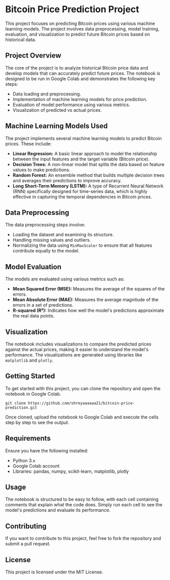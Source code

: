 <!DOCTYPE html>
<html lang="en">
<head>
    <meta charset="UTF-8">
    <meta name="viewport" content="width=device-width, initial-scale=1.0">
    
</head>
<body>

<h1>Bitcoin Price Prediction Project</h1>

<p>This project focuses on predicting Bitcoin prices using various machine learning models. The project involves data preprocessing, model training, evaluation, and visualization to predict future Bitcoin prices based on historical data.</p>

<h2>Project Overview</h2>
<p>The core of the project is to analyze historical Bitcoin price data and develop models that can accurately predict future prices. The notebook is designed to be run in Google Colab and demonstrates the following key steps:</p>
<ul>
    <li>Data loading and preprocessing.</li>
    <li>Implementation of machine learning models for price prediction.</li>
    <li>Evaluation of model performance using various metrics.</li>
    <li>Visualization of predicted vs actual prices.</li>
</ul>

<h2>Machine Learning Models Used</h2>
<p>The project implements several machine learning models to predict Bitcoin prices. These include:</p>
<ul>
    <li><strong>Linear Regression:</strong> A basic linear approach to model the relationship between the input features and the target variable (Bitcoin price).</li>
    <li><strong>Decision Trees:</strong> A non-linear model that splits the data based on feature values to make predictions.</li>
    <li><strong>Random Forest:</strong> An ensemble method that builds multiple decision trees and averages their predictions to improve accuracy.</li>
    <li><strong>Long Short-Term Memory (LSTM):</strong> A type of Recurrent Neural Network (RNN) specifically designed for time-series data, which is highly effective in capturing the temporal dependencies in Bitcoin prices.</li>
</ul>

<h2>Data Preprocessing</h2>
<p>The data preprocessing steps involve:</p>
<ul>
    <li>Loading the dataset and examining its structure.</li>
    <li>Handling missing values and outliers.</li>
    <li>Normalizing the data using <code>MinMaxScaler</code> to ensure that all features contribute equally to the model.</li>
</ul>

<h2>Model Evaluation</h2>
<p>The models are evaluated using various metrics such as:</p>
<ul>
    <li><strong>Mean Squared Error (MSE):</strong> Measures the average of the squares of the errors.</li>
    <li><strong>Mean Absolute Error (MAE):</strong> Measures the average magnitude of the errors in a set of predictions.</li>
    <li><strong>R-squared (R²):</strong> Indicates how well the model's predictions approximate the real data points.</li>
</ul>

<h2>Visualization</h2>
<p>The notebook includes visualizations to compare the predicted prices against the actual prices, making it easier to understand the model's performance. The visualizations are generated using libraries like <code>matplotlib</code> and <code>plotly</code>.</p>

<h2>Getting Started</h2>
<p>To get started with this project, you can clone the repository and open the notebook in Google Colab.</p>
<pre><code>git clone https://github.com/shreyaaaaaa21/bitcoin-price-prediction.git</code></pre>
<p>Once cloned, upload the notebook to Google Colab and execute the cells step by step to see the output.</p>

<h2>Requirements</h2>
<p>Ensure you have the following installed:</p>
<ul>
    <li>Python 3.x</li>
    <li>Google Colab account</li>
    <li>Libraries: pandas, numpy, scikit-learn, matplotlib, plotly</li>
</ul>

<h2>Usage</h2>
<p>The notebook is structured to be easy to follow, with each cell containing comments that explain what the code does. Simply run each cell to see the model's predictions and evaluate its performance.</p>

<h2>Contributing</h2>
<p>If you want to contribute to this project, feel free to fork the repository and submit a pull request.</p>

<h2>License</h2>
<p>This project is licensed under the MIT License.</p>

</body>
</html>
